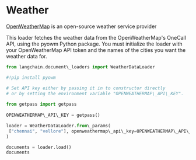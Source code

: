 # Weather

[OpenWeatherMap](https://openweathermap.org/) is an open-source weather service provider

This loader fetches the weather data from the OpenWeatherMap's OneCall API, using the pyowm Python package. You must initialize the loader with your OpenWeatherMap API token and the names of the cities you want the weather data for.

```python
from langchain.document\_loaders import WeatherDataLoader  

```

```python
#!pip install pyowm  

```

```python
# Set API key either by passing it in to constructor directly  
# or by setting the environment variable "OPENWEATHERMAP\_API\_KEY".  
  
from getpass import getpass  
  
OPENWEATHERMAP\_API\_KEY = getpass()  

```

```python
loader = WeatherDataLoader.from\_params(  
 ["chennai", "vellore"], openweathermap\_api\_key=OPENWEATHERMAP\_API\_KEY  
)  

```

```python
documents = loader.load()  
documents  

```
